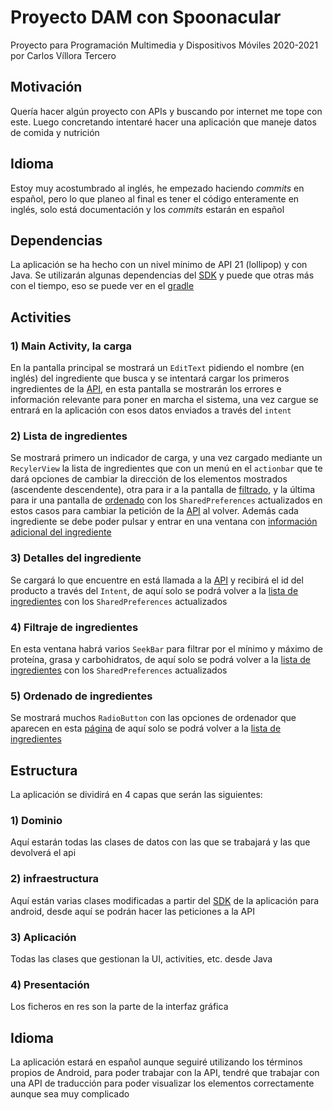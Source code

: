 # Proyecto DAM con Spoonacular

Proyecto para Programación Multimedia y Dispositivos Móviles 2020-2021 por Carlos Víllora Tercero

## Motivación

Quería hacer algún proyecto con APIs y buscando por internet me tope con este. Luego concretando intentaré hacer una aplicación que maneje datos de comida y nutrición

## Idioma

Estoy muy acostumbrado al inglés, he empezado haciendo *commits* en español, pero lo que planeo al final es tener el código enteramente en inglés, solo está documentación y los *commits* estarán en español

## Dependencias

La aplicación se ha hecho con un nivel mínimo de API 21 (lollipop) y con Java. Se utilizarán algunas dependencias del  [SDK](https://spoonacular.com/food-api/sdk) y puede que otras más con el tiempo, eso se puede ver en el [gradle](./app/build.gradle)

## Activities

### 1) Main Activity, la carga

En la pantalla principal se mostrará un `EditText` pidiendo el nombre (en inglés) del ingrediente que busca y se intentará cargar los primeros ingredientes de la [API](https://spoonacular.com/food-api/docs#Ingredient-Search), en esta pantalla se mostrarán los errores e información relevante para poner en marcha el sistema, una vez cargue se entrará en la aplicación con esos datos enviados a través del `intent`

### 2) Lista de ingredientes

Se mostrará primero un indicador de carga, y una vez cargado mediante un `RecylerView` la lista de ingredientes que con un menú en el `actionbar` que te dará opciones de cambiar la dirección de los elementos mostrados (ascendente descendente), otra para ir a la pantalla de [filtrado](#4-filtraje-de-ingredientes), y la última para ir una pantalla de [ordenado](#5-ordenado-de-ingredientes) con los `SharedPreferences` actualizados en estos casos para cambiar la petición de la [API](https://spoonacular.com/food-api/docs#Ingredient-Search) al volver. Además cada ingrediente se debe poder pulsar y entrar en una ventana con [información adicional del ingrediente](#3-detalles-del-ingrediente)

### 3) Detalles del ingrediente

Se cargará lo que encuentre en está llamada a la [API](https://spoonacular.com/food-api/docs#Get-Ingredient-Information) y recibirá el id del producto a través del `Intent`, de aquí solo se podrá volver a la [lista de ingredientes](#2-lista-de-ingredientes) con los `SharedPreferences` actualizados

### 4) Filtraje de ingredientes

En esta ventana habrá varios `SeekBar` para filtrar por el mínimo y máximo de proteína, grasa y carbohidratos, de aquí solo se podrá volver a la [lista de ingredientes](#2-lista-de-ingredientes) con los `SharedPreferences` actualizados

### 5) Ordenado de ingredientes

Se mostrará muchos `RadioButton` con las opciones de ordenador que aparecen en esta [página](https://spoonacular.com/food-api/docs#Recipe-Sorting-Options) de aquí solo se podrá volver a la [lista de ingredientes](#2-lista-de-ingredientes) 

## Estructura

La aplicación se dividirá en 4 capas que serán las siguientes:

### 1) Dominio

Aquí estarán todas las clases de datos con las que se trabajará y las que devolverá el api

### 2) infraestructura

Aquí están varias clases modificadas a partir del [SDK](https://spoonacular.com/food-api/sdk) de la aplicación para android, desde aquí se podrán hacer las peticiones a la API

### 3) Aplicación

Todas las clases que gestionan la UI, activities, etc. desde Java

### 4) Presentación

Los ficheros en res son la parte de la interfaz gráfica

## Idioma

La aplicación estará en español aunque seguiré utilizando los términos propios de Android, para poder trabajar con la API, tendré que trabajar con una API de traducción para poder visualizar los elementos correctamente aunque sea muy complicado
